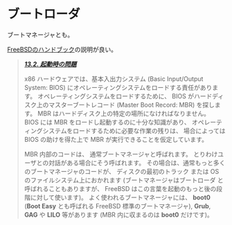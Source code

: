 # ブートローダ

ブートマネージャとも。

[FreeBSDのハンドブック](http://www.freebsd.org/doc/ja/books/handbook/boot-introduction.html)の説明が良い。

> [***13.2. 起動時の問題***](http://www.freebsd.org/doc/ja/books/handbook/boot-introduction.html)
> 
> x86 ハードウェアでは、基本入出力システム (Basic Input/Output System: BIOS) にオペレーティングシステムをロードする責任があります。 オペレーティングシステムをロードするために、 BIOS がハードディスク上のマスターブートレコード (Master Boot Record: MBR) を探します。 MBR はハードディスク上の特定の場所になければなりません。 BIOS には MBR をロードし起動するのに十分な知識があり、 オペレーティングシステムをロードするために必要な作業の残りは、 場合によっては BIOS の助けを得た上で MBR が実行できることを仮定しています。
>
> MBR 内部のコードは、 通常ブートマネージャと呼ばれます。 とりわけユーザとの対話がある場合にそう呼ばれます。 その場合は、通常もっと多くのブートマネージャのコードが、 ディスクの最初のトラック または OS のファイルシステム上におかれます (ブートマネージャはブートローダ と呼ばれることもありますが、 FreeBSD はこの言葉を起動のもっと後の段階に対して使います)。 よく使われるブートマネージャには、 **boot0** (**Boot Easy** とも呼ばれる FreeBSD 標準のブートマネージャ), **Grub**, **GAG** や **LILO** 等があります (MBR 内に収まるのは **boot0** だけです)。